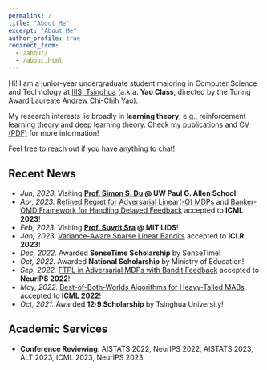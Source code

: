 ```yaml
---
permalink: /
title: "About Me"
excerpt: "About Me"
author_profile: true
redirect_from: 
  - /about/
  - /about.html
---
```


Hi! I am a junior-year undergraduate student majoring in Computer Science and Technology at [IIIS, Tsinghua](https://iiis.tsinghua.edu.cn/en/) (a.k.a. **Yao Class**, directed by the Turing Award Laureate [Andrew Chi-Chih Yao](https://iiis.tsinghua.edu.cn/yao/)).

My research interests lie broadly in **learning theory**, e.g., reinforcement learning theory and deep learning theory. Check my [publications](publications) and [CV (PDF)](CV_Yan.pdf) for more information!

Feel free to reach out if you have anything to chat!

## Recent News
* *Jun, 2023.* Visiting **[Prof. Simon S. Du](https://simonshaoleidu.com/) @ UW Paul G. Allen School**!
* *Apr, 2023.* [Refined Regret for Adversarial Linear(-Q) MDPs](https://arxiv.org/abs/2301.12942) and [Banker-OMD Framework for Handling Delayed Feedback](https://arxiv.org/abs/2301.10500) accepted to **ICML 2023**!
* *Feb, 2023.* Visiting **[Prof. Suvrit Sra](https://optml.mit.edu/index.html) @ MIT LIDS**!
* *Jan, 2023.* [Variance-Aware Sparse Linear Bandits](https://arxiv.org/abs/2205.13450) accepted to **ICLR 2023**!
* *Dec, 2022.* Awarded **SenseTime Scholarship** by SenseTime!
* *Oct, 2022.* Awarded **National Scholarship** by Ministry of Education!
* *Sep, 2022.* [FTPL in Adversarial MDPs with Bandit Feedback](https://arxiv.org/abs/2205.13451) accepted to **NeurIPS 2022**!
* *May, 2022.* [Best-of-Both-Worlds Algorithms for Heavy-Tailed MABs](https://arxiv.org/abs/2201.11921) accepted to **ICML 2022**!
* *Oct, 2021.* Awarded **12·9 Scholarship** by Tsinghua University!

## Academic Services
* **Conference Reviewing**: AISTATS 2022, NeurIPS 2022, AISTATS 2023, ALT 2023, ICML 2023, NeurIPS 2023.
